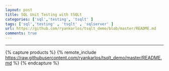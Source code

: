 ```yaml
---
layout: post
title: SQL Unit Testing with tSQLt
categories: ['sql','testing', 'tsqlt' ]
tags: ['sql','testing' , 'tsqlt' , 'sqlserver' ]
url: https://github.com/ryankarlos/tsqlt_demo/blob/master/README.md
comments: true
---
```

___

{% capture products %}
{% remote_include https://raw.githubusercontent.com/ryankarlos/tsqlt_demo/master/README.md %}
{% endcapture %}
